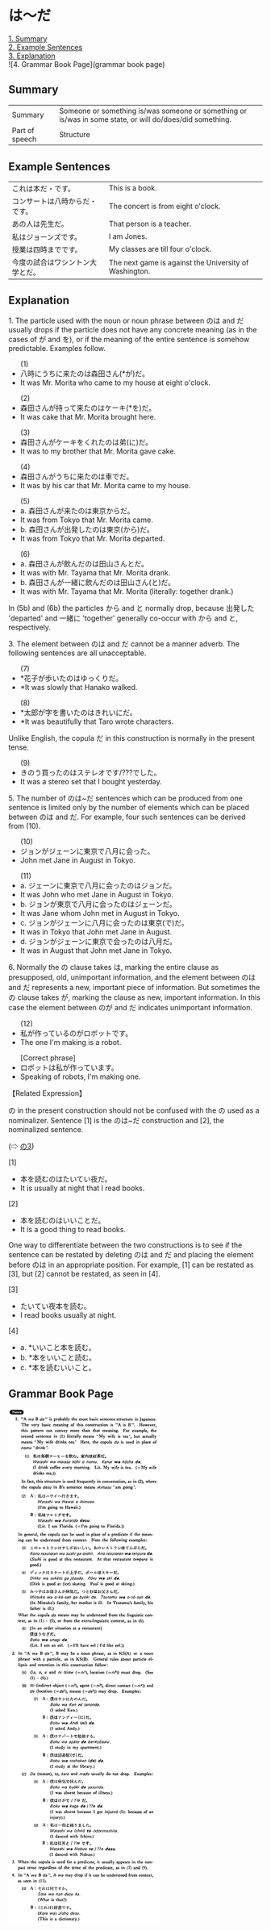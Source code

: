# は～だ

[1. Summary](#summary)<br>
[2. Example Sentences](#example-sentences)<br>
[3. Explanation](#explanation)<br>
![4. Grammar Book Page](grammar book page)<br>


## Summary

<table><tr>   <td>Summary</td>   <td>Someone or something is/was someone or something or is/was in some state, or will do/does/did something.</td></tr><tr>   <td>Part of speech</td>   <td>Structure</td></tr></table>

## Example Sentences

<table><tr>   <td>これは本だ・です。</td>   <td>This is a book.</td></tr><tr>   <td>コンサートは八時からだ・です。</td>   <td>The concert is from eight o'clock.</td></tr><tr>   <td>あの人は先生だ。</td>   <td>That person is a teacher.</td></tr><tr>   <td>私はジョーンズです。</td>   <td>I am Jones.</td></tr><tr>   <td>授業は四時までです。</td>   <td>My classes are till four o'clock.</td></tr><tr>   <td>今度の試合はワシントン大学とだ。</td>   <td>The next game is against the University of Washington.</td></tr></table>

## Explanation

<p>1. The particle used with the noun or noun phrase between <span class="cloze">のは</span> and <span class="cloze">だ</span> usually drops if the particle does not have any concrete meaning (as in the cases of が and を), or if the meaning of the entire sentence is somehow predictable. Examples follow.</p> <ul>(1) <li>八時にうちに来た<span class="cloze">のは</span>森田さん(*が)<span class="cloze">だ</span>。</li> <li>It was Mr. Morita who came to my house at eight o'clock.</li> </ul> <ul>(2) <li>森田さんが持って来た<span class="cloze">のは</span>ケーキ(*を)<span class="cloze">だ</span>。</li> <li>It was cake that Mr. Morita brought here.</li> </ul> <ul>(3) <li>森田さんがケーキをくれた<span class="cloze">のは</span>弟(に)<span class="cloze">だ</span>。</li> <li>It was to my brother that Mr. Morita gave cake.</li> </ul> <ul>(4) <li>森田さんがうちに来た<span class="cloze">のは</span>車で<span class="cloze">だ</span>。</li> <li>It was by his car that Mr. Morita came to my house.</li> </ul> <ul>(5) <li>a. 森田さんが来た<span class="cloze">のは</span>東京から<span class="cloze">だ</span>。</li> <li>It was from Tokyo that Mr. Morita came.</li> <div class="divide"></div> <li>b. 森田さんが出発した<span class="cloze">のは</span>東京(から)<span class="cloze">だ</span>。</li> <li>It was from Tokyo that Mr. Morita departed.</li> </ul> <ul>(6) <li>a. 森田さんが飲んだ<span class="cloze">のは</span>田山さんと<span class="cloze">だ</span>。</li> <li>It was with Mr. Tayama that Mr. Morita drank.</li> <div class="divide"></div> <li>b. 森田さんが一緒に飲んだ<span class="cloze">のは</span>田山さん(と)<span class="cloze">だ</span>。</li> <li>It was with Mr. Tayama that Mr. Morita (literally: together drank.)</li> </ul> <p>In (5b) and (6b) the particles から and と normally drop, because 出発した 'departed' and 一緒に 'together' generally co-occur with から and と, respectively.</p> <p>3. The element between <span class="cloze">のは</span> and <span class="cloze">だ</span> cannot be a manner adverb. The following sentences are all unacceptable.</p> <ul>(7) <li>*花子が歩いた<span class="cloze">のは</span>ゆっくり<span class="cloze">だ</span>。</li> <li>*It was slowly that Hanako walked.</li> </ul> <ul>(8) <li>*太郎が字を書いた<span class="cloze">のは</span>きれいに<span class="cloze">だ</span>。</li> <li>*It was beautifully that Taro wrote characters.</li> </ul> <p>Unlike English, the copula <span class="cloze">だ</span> in this construction is normally in the present tense.</p> <ul>(9) <li>きのう買った<span class="cloze">のは</span>ステレオ<span class="cloze">です</span>/???でした。</li> <li>It was a stereo set that I bought yesterday.</li> </ul> <p>5. The number of <span class="cloze">のは</span>~<span class="cloze">だ</span> sentences which can be produced from one sentence is limited only by the number of elements which can be placed between <span class="cloze">のは</span> and <span class="cloze">だ</span>. For example, four such sentences can be derived from (10).</p> <ul>(10) <li>ジョンがジェーンに東京で八月に会った。</li> <li>John met Jane in August in Tokyo.</li> </ul> <ul>(11) <li>a. ジェーンに東京で八月に会った<span class="cloze">のは</span>ジョン<span class="cloze">だ</span>。</li> <li>It was John who met Jane in August in Tokyo.</li> <div class="divide"></div> <li>b. ジョンが東京で八月に会った<span class="cloze">のは</span>ジェーン<span class="cloze">だ</span>。</li> <li>It was Jane whom John met in August in Tokyo.</li> <div class="divide"></div> <li>c. ジョンがジェーンに八月に会った<span class="cloze">のは</span>東京(で)<span class="cloze">だ</span>。</li> <li>It was in Tokyo that John met Jane in August.</li> <div class="divide"></div> <li>d. ジョンがジェーンに東京で会った<span class="cloze">のは</span>八月<span class="cloze">だ</span>。</li> <li>It was in August that John met Jane in Tokyo.</li> </ul> <p>6. Normally the <span class="cloze">の</span> clause takes <span class="cloze">は</span>, marking the entire clause as presupposed, old, unimportant information, and the element between <span class="cloze">のは</span> and <span class="cloze">だ</span> represents a new, important piece of information. But sometimes the <span class="cloze">の</span> clause takes が, marking the clause as new, important information. In this case the element between <span class="cloze">の</span>が and <span class="cloze">だ</span> indicates unimportant information.</p> <ul>(12) <li>私が作っている<span class="cloze">の</span>がロボット<span class="cloze">です</span>。</li> <li>The one I'm making is a robot.</li> </ul> <ul>[Correct phrase]  <li>ロボットは私が作っています。</li> <li>Speaking of robots, I'm making one.</li> </ul> <p>【Related Expression】</p> <p><span class="cloze">の</span> in the present construction should not be confused with the <span class="cloze">の</span> used as a nominalizer. Sentence [1] is the <span class="cloze">のは</span>~<span class="cloze">だ</span> construction and [2], the nominalized sentence.</p> <p>(⇨ <a href="#㊦ の (3)">の3</a>)</p> <p>[1]</p> <ul> <li>本を読む<span class="cloze">のは</span>たいてい夜<span class="cloze">だ</span>。</li> <li>It is usually at night that I read books.</li> </ul> <p>[2]</p> <ul> <li>本を読むのはいいことだ。</li> <li>It is a good thing to read books.</li> </ul> <p>One way to differentiate between the two constructions is to see if the sentence can be restated by deleting <span class="cloze">のは</span> and <span class="cloze">だ</span> and placing the element before <span class="cloze">のは</span> in an appropriate position. For example, [1] can be restated as [3], but [2] cannot be restated, as seen in [4].</p> <p>[3]  </p><ul> <li>たいてい夜本を読む。</li> <li>I read books usually at night.</li> </ul> <p>[4]</p> <ul> <li>a. *いいこと本を読む。</li> <div class="divide"></div> <li>b. *本をいいこと読む。</li> <div class="divide"></div> <li>c. *本を読むいいこと。</li> </ul>

## Grammar Book Page

![](../img/Basicは～だ.png)


